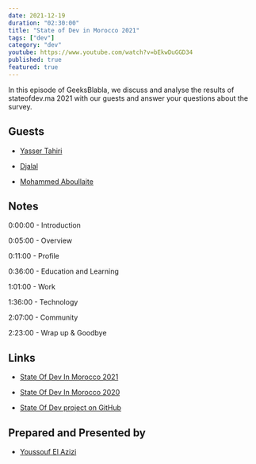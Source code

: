 ```yaml
---
date: 2021-12-19
duration: "02:30:00"
title: "State of Dev in Morocco 2021"
tags: ["dev"]
category: "dev"
youtube: https://www.youtube.com/watch?v=bEkwDuGGD34
published: true
featured: true
---
```


In this episode of GeeksBlabla, we discuss and analyse the results of stateofdev.ma 2021 with our guests and answer your questions about the survey.

## Guests

- [Yasser Tahiri](https://www.yezz.me/)

- [Djalal](https://twitter.com/enlamp)

- [Mohammed Aboullaite](https://twitter.com/laytoun)

## Notes

0:00:00 - Introduction

0:05:00 - Overview

0:11:00 - Profile

0:36:00 - Education and Learning

1:01:00 - Work

1:36:00 - Technology

2:07:00 - Community

2:23:00 - Wrap up & Goodbye

## Links

- [State Of Dev In Morocco 2021](https://stateofdev.ma/)

- [State Of Dev In Morocco 2020](https://stateofdev.ma/2020)

- [State Of Dev project on GitHub](https://github.com/DevC-Casa/stateofdev.ma)

## Prepared and Presented by

- [Youssouf El Azizi](https://elazizi.com)

